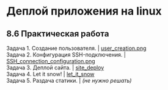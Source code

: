 # Деплой приложения на linux
## 8.6 Практическая работа

Задача 1. Cоздание пользователя. | [user_creation.png](https://github.com/wafflelios/Python-Advanced/blob/main/mod8/user_creation.png)<br>
Задача 2. Конфигурация SSH-подключения. | [SSH_connection_configuration.png](https://github.com/wafflelios/Python-Advanced/blob/main/mod8/SSH_connection_configuration.png)<br>
Задача 3. Деплой сайта. | [site_deploy](https://github.com/wafflelios/Python-Advanced/tree/main/mod8/site_deploy)<br>
Задача 4. Let it snow! | [let_it_snow](https://github.com/wafflelios/Python-Advanced/tree/main/mod8/let_it_snow)<br>
Задача 5. Раздача статики. | _(не нужно решать)_
